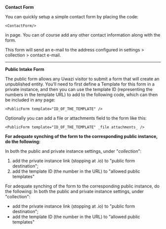 **Contact Form**

You can quickly setup a simple contact form by placing the code:
```
<ContactForm/>
```

in page. You can of course add any other contact information along with the form.

This form will send an e-mail to the address configured in settings > collection > contact e-mail.

***
**Public Intake Form**

 
The public form allows any Uwazi visitor to submit a form that will create an unpublished entity. You'll need to first define a Template for this form in a private instance, and then you can use the template ID (representing the numbers in the template URL) to add to the following code, which can then be included in any page:

`<PublicForm template="ID_OF_THE_TEMPLATE" />`

Optionally you can add a file or attachments field to the form like this:

`<PublicForm template="ID_OF_THE_TEMPLATE" _file attachments_ />`


**For adequate synching of the form to the corresponding public instance, do the following:**

In both the public and private instance settings, under "_collection_":
1. add the private instance link (stopping at .io) to "public form destination";
2. add the template ID (the number in the URL) to "allowed public templates"


For adequate synching of the form to the corresponding public instance, do the following:
In both the public and private instance settings, under "collection":
* add the private instance link (stopping at .io) to "public form destination";
* add the template ID (the number in the URL) to "allowed public templates"


